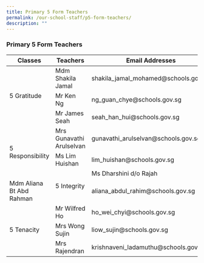 ```yaml
---
title: Primary 5 Form Teachers
permalink: /our-school-staff/p5-form-teachers/
description: ""
---
```

### Primary 5 Form Teachers

<table><thead><tr><th>Classes</th><th>Teachers</th><th>Email Addresses</th></tr></thead><tbody><tr><td rowspan="3">5 Gratitude</td><td>Mdm Shakila Jamal</td><td>shakila_jamal_mohamed@schools.gov.sg</td></tr><tr><td>Mr Ken Ng</td><td>ng_guan_chye@schools.gov.sg</td></tr><tr><td>Mr James Seah</td><td>seah_han_hui@schools.gov.sg</td></tr><tr><td rowspan="3">5 Responsibility</td><td>Mrs Gunavathi Arulselvan</td><td>gunavathi_arulselvan@schools.gov.sg</td></tr><tr><td>Ms Lim Huishan</td><td>lim_huishan@schools.gov.sg</td></tr><tr><td rowspan="2">5 Integrity</td><td>Ms Dharshini d/o Rajah</td><td>dharshini_rajah@schools.gov.sg</td></tr><tr><td>Mdm Aliana Bt Abd Rahman</td><td>aliana_abdul_rahim@schools.gov.sg</td></tr><tr><td rowspan="3">5 Tenacity</td><td>Mr Wilfred Ho</td><td>ho_wei_chyi@schools.gov.sg</td></tr><tr><td>Mrs Wong Sujin</td><td>liow_sujin@schools.gov.sg</td></tr><tr><td>Mrs Rajendran</td><td>krishnaveni_ladamuthu@schools.gov.sg</td></tr></tbody></table>